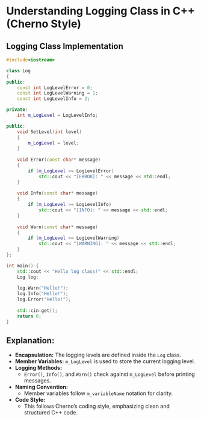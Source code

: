 # Understanding Logging Class in C++ (Cherno Style)

## Logging Class Implementation

```cpp
#include<iostream>

class Log
{
public:
    const int LogLevelError = 0;
    const int LogLevelWarning = 1;
    const int LogLevelInfo = 2;

private:
    int m_LogLevel = LogLevelInfo;

public:
    void SetLevel(int level)
    {
        m_LogLevel = level;
    }
    
    void Error(const char* message)
    {
        if (m_LogLevel >= LogLevelError)
            std::cout << "[ERROR]: " << message << std::endl;
    }
    
    void Info(const char* message)
    {
        if (m_LogLevel >= LogLevelInfo)
            std::cout << "[INFO]: " << message << std::endl;
    }
    
    void Warn(const char* message)
    {
        if (m_LogLevel >= LogLevelWarning)
            std::cout << "[WARNING]: " << message << std::endl;
    }
};

int main() {
    std::cout << "Hello log class!" << std::endl;
    Log log;
    
    log.Warn("Hello!");
    log.Info("Hello!");
    log.Error("Hello!");
    
    std::cin.get();
    return 0;
}
```

## Explanation:
- **Encapsulation:** The logging levels are defined inside the `Log` class.
- **Member Variables:** `m_LogLevel` is used to store the current logging level.
- **Logging Methods:**
  - `Error()`, `Info()`, and `Warn()` check against `m_LogLevel` before printing messages.
- **Naming Convention:**
  - Member variables follow `m_variableName` notation for clarity.
- **Code Style:**
  - This follows Cherno’s coding style, emphasizing clean and structured C++ code.
